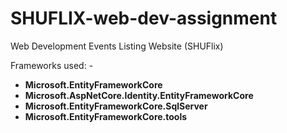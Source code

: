 # SHUFLIX-web-dev-assignment
Web Development Events Listing Website (SHUFlix)

Frameworks used: - 
- <b> Microsoft.EntityFrameworkCore </b>
- <b> Microsoft.AspNetCore.Identity.EntityFrameworkCore </b>
- <b> Microsoft.EntityFrameworkCore.SqlServer </b>
- <b> Microsoft.EntityFrameworkCore.tools </b>
